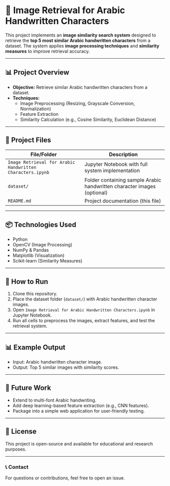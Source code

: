 
# 📝 Image Retrieval for Arabic Handwritten Characters

This project implements an **image similarity search system** designed to retrieve the **top 5 most similar Arabic handwritten characters** from a dataset. The system applies **image processing techniques** and **similarity measures** to improve retrieval accuracy.

---

## 📊 Project Overview

- **Objective:** Retrieve similar Arabic handwritten characters from a dataset.
- **Techniques:** 
    - Image Preprocessing (Resizing, Grayscale Conversion, Normalization)
    - Feature Extraction
    - Similarity Calculation (e.g., Cosine Similarity, Euclidean Distance)

---

## 📂 Project Files

| File/Folder      | Description |
|------------------|--------------|
| `Image Retrieval for Arabic Handwritten Characters.ipynb` | Jupyter Notebook with full system implementation |
| `dataset/`      | Folder containing sample Arabic handwritten character images (optional) |
| `README.md`      | Project documentation (this file) |

---

## 📦 Technologies Used

- Python
- OpenCV (Image Processing)
- NumPy & Pandas
- Matplotlib (Visualization)
- Scikit-learn (Similarity Measures)

---

## 🚀 How to Run

1. Clone this repository.
2. Place the dataset folder (`dataset/`) with Arabic handwritten character images.
3. Open `Image Retrieval for Arabic Handwritten Characters.ipynb` in Jupyter Notebook.
4. Run all cells to preprocess the images, extract features, and test the retrieval system.

---

## 📊 Example Output

- Input: Arabic handwritten character image.
- Output: Top 5 similar images with similarity scores.

---

## 📖 Future Work

- Extend to multi-font Arabic handwriting.
- Add deep learning-based feature extraction (e.g., CNN features).
- Package into a simple web application for user-friendly testing.

---

## 📜 License

This project is open-source and available for educational and research purposes.

---

### 📞 Contact

For questions or contributions, feel free to open an issue.


